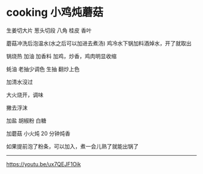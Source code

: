 # cooking 小鸡炖蘑菇 

生姜切大片
葱头切段
八角
桂皮
香叶

蘑菇冲洗后泡温水(水之后可以加进去煮汤)
鸡冷水下锅加料酒焯水，开了就取出

锅烧热
加油
加香料
加鸡，炒香，鸡肉明显收缩

蚝油
老抽少调色
生抽
翻炒上色

加清水沒过

大火烧开，调味

撇去浮沫

加盐
胡椒粉
白糖

加蘑菇
小火炖 20 分钟炖香

如果提前泡了粉条，可以加入，煮一会儿熟了就能出锅了


---

https://youtu.be/ux7QEJF1Oik